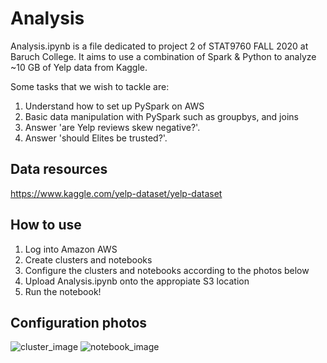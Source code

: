 # Analysis

Analysis.ipynb is a file dedicated to project 2 of STAT9760 FALL 2020 at Baruch College. It aims to use a combination of Spark & Python to analyze ~10 GB of Yelp data from Kaggle. 

Some tasks that we wish to tackle are:
1. Understand how to set up PySpark on AWS
2. Basic data manipulation with PySpark such as groupbys, and joins
3. Answer 'are Yelp reviews skew negative?'.
4. Answer 'should Elites be trusted?'.

## Data resources

https://www.kaggle.com/yelp-dataset/yelp-dataset


## How to use
1. Log into Amazon AWS
2. Create clusters and notebooks 
3. Configure the clusters and notebooks according to the photos below
4. Upload Analysis.ipynb onto the appropiate S3 location
5. Run the notebook!


## Configuration photos

![cluster_image](assets/cluster_configuration.png)
![notebook_image](assets/notebook_configuration.png)
